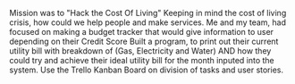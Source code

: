 Mission was to "Hack the Cost Of Living"
Keeping in mind the cost of living crisis, how could we help people and make services.
Me and my team, had focused on making a budget tracker that would give information to user depending on their Credit Score
Built a program, to print out their current utility bill with breakdown of (Gas, Electricity and Water) AND how they could   try and achieve their ideal utility bill for the month inputed into the system.
Use the Trello Kanban Board on division of tasks and user stories.
